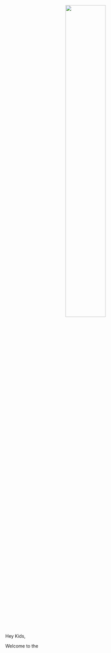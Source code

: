 <p align="center">
<img width="50%" src="http://i.imgur.com/5PdMIzK.jpg">
</p>


Hey Kids,

Welcome to the 
